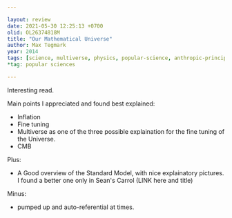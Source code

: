 ```yaml
---

layout: review
date: 2021-05-30 12:25:13 +0700
olid: OL26374818M
title: "Our Mathematical Universe"
author: Max Tegmark
year: 2014
tags: [science, multiverse, physics, popular-science, anthropic-principle, inflation]
*tag: popular sciences

---
```


Interesting read.

Main points I appreciated and found best explained:

- Inflation
- Fine tuning
- Multiverse as one of the three possible explaination for the fine tuning of the Universe.
- CMB

Plus:
- A Good overview of the Standard Model, with nice explainatory pictures. I found a better one only in Sean's Carrol (LINK here and title)

Minus:
- pumped up and auto-referential at times.


